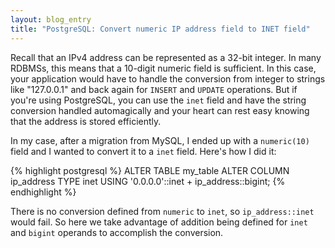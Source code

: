 ```yaml
---
layout: blog_entry
title: "PostgreSQL: Convert numeric IP address field to INET field"
---
```

Recall that an IPv4 address can be represented as a 32-bit integer. In many RDBMSs, this means that a 10-digit numeric field is sufficient. In this case, your application would have to handle the conversion from integer to strings like "127.0.0.1" and back again for `INSERT` and `UPDATE` operations. But if you're using PostgreSQL, you can use the `inet` field and have the string conversion handled automagically and your heart can rest easy knowing that the address is stored efficiently.

In my case, after a migration from MySQL, I ended up with a `numeric(10)` field and I wanted to convert it to a `inet` field. Here's how I did it:

{% highlight postgresql %}
ALTER TABLE my_table ALTER COLUMN ip_address TYPE inet
USING '0.0.0.0'::inet + ip_address::bigint;
{% endhighlight %}

There is no conversion defined from `numeric` to `inet`, so `ip_address::inet` would fail. So here we take advantage of addition being defined for `inet` and `bigint` operands to accomplish the conversion.
